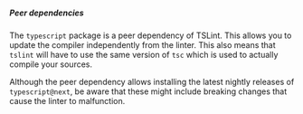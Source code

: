 ##### Peer dependencies

The `typescript` package is a peer dependency of TSLint. This allows you to update the compiler independently from the linter.
This also means that `tslint` will have to use the same version of `tsc` which is used to actually compile your sources.

Although the peer dependency allows installing the latest nightly releases of `typescript@next`, be aware that these might include breaking changes that cause the linter to malfunction.
